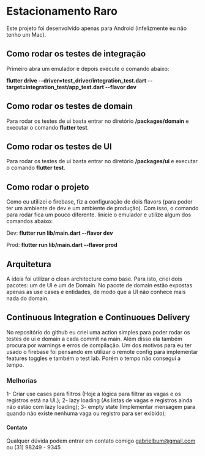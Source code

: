 # Estacionamento Raro
Este projeto foi desenvolvido apenas para Android (infelizmente eu não tenho um Mac).

## Como rodar os testes de integração
Primeiro abra um emulador e depois execute o comando abaixo:

**flutter drive   --driver=test_driver/integration_test.dart   --target=integration_test/app_test.dart --flavor dev**

## Como rodar os testes de domain
Para rodar os testes de ui basta entrar no diretório **/packages/domain** e executar o comando **flutter test**.

## Como rodar os testes de UI
Para rodar os testes de ui basta entrar no diretório **/packages/ui** e executar o comando **flutter test**.

## Como rodar o projeto
Como eu utilizei o firebase, fiz a configuração de dois flavors (para poder ter um ambiente de dev e um ambiente de produção). Com isso, o comando para rodar fica um pouco diferente. Iinicie o emulador e utilize algum dos comandos abaixo:

Dev:
**flutter run lib/main.dart --flavor dev**

Prod:
**flutter run lib/main.dart --flavor prod**


## Arquitetura
A ideia foi utilizar o clean architecture como base. Para isto, criei dois pacotes: um de UI e um de Domain.
No pacote de domain estão expostas apenas as use cases e entidades, de modo que a UI não conhece mais nada do domain.


## Continuous Integration e Continuoues Delivery
No repositório do github eu criei uma action simples para poder rodar os testes de ui e domain a cada commit na main. Além disso ela também procura por warnings e
erros de compilação.
Um dos motivos para eu ter usado o firebase foi pensando em utilizar o remote config para implementar features toggles e também o test lab. Porém o tempo não consegui
a tempo.

### Melhorias
1- Criar use cases para filtros (Hoje a lógica para filtrar as vagas e os registros está na UI.);
2- lazy loading (As listas de vagas e registros ainda não estão com lazy loading);
3- empty state (Implementar mensagem para quando não existe nenhuma vaga ou registro para ser exibido);


#### Contato
Qualquer dúvida podem entrar em contato comigo gabrielbum@gmail.com ou (31) 98249 - 9345


